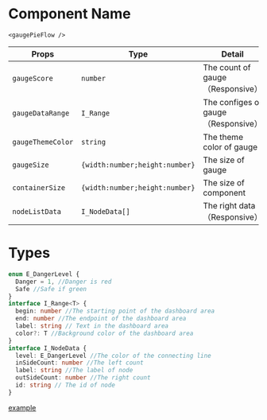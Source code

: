 <!--
 * @Author: Delevin.TnT
 * @LastEditors: Delevin.TnT
 * @Date: 2023-06-07 10:40:38
 * @LastEditTime: 2023-06-07 11:17:13
-->
# Component Name
`<gaugePieFlow />`

Props | Type | Detail
------|----|----
`gaugeScore`|`number`|The count of gauge（Responsive）
`gaugeDataRange`|`I_Range`|The configes of gauge（Responsive）
`gaugeThemeColor`|`string`|The theme color of gauge
`gaugeSize`|`{width:number;height:number}`|The size of gauge
`containerSize`|`{width:number;height:number}`|The size of component
`nodeListData`|`I_NodeData[]`|The right data（Responsive）

# Types
```ts
enum E_DangerLevel {
  Danger = 1, //Danger is red
  Safe //Safe if green
}
interface I_Range<T> {
  begin: number //The starting point of the dashboard area 
  end: number //The endpoint of the dashboard area
  label: string // Text in the dashboard area
  color?: T //Background color of the dashboard area
}
interface I_NodeData {
  level: E_DangerLevel //The color of the connecting line
  inSideCount: number //The left count
  label: string //The label of node
  outSideCount: number //The right count
  id: string // The id of node
}

```


[example](./index.vue)
